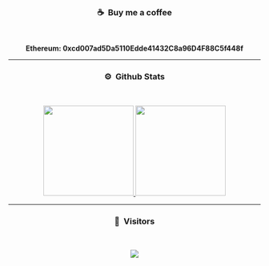 ### <p align="center">☕ &nbsp;Buy me a coffee</p>
<br>
<p align="center"><strong>
  Ethereum: 0xcd007ad5Da5110Edde41432C8a96D4F88C5f448f<br>
</strong></p>


-----
### <p align="center">⚙️ &nbsp;Github Stats</p>
<br>
<p align="center">
<a href="https://github.com/0xSpoofed">
  <img height="180em" src="https://github-readme-stats-eight-theta.vercel.app/api?username=crashixx&show_icons=true&theme=react&include_all_commits=true&locale=fr"/>
  <img height="180em" src="https://github-readme-streak-stats.herokuapp.com/?user=crashixx&theme=react&include_all_commits&hide_border=false"/>
</a>
  
</p>

-----

### <p align="center">👀 &nbsp;Visitors</p>
<br>
<p align="center">
  <img src="https://profile-counter.glitch.me/0xSpoofed/count.svg" />
</p>
